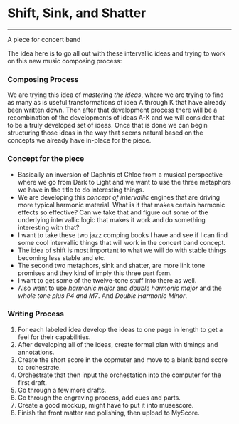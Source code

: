 # Shift, Sink, and Shatter
---
A piece for concert band

The idea here is to go all out with these intervallic ideas and trying to work on this new music composing process:

### Composing Process
We are trying this idea of *mastering the ideas*, where we are trying to find as many as is useful transformations of idea A through K that have already been written down. Then after that development process there will be a recombination of the developments of ideas A-K and we will consider that to be a truly developed set of ideas. Once that is done we can begin structuring those ideas in the way that seems natural based on the concepts we already have in-place for the piece.

### Concept for the piece
- Basically an inversion of Daphnis et Chloe from a musical perspective where we go from Dark to Light and we want to use the three metaphors we have in the title to do interesting things.
- We are developing this *concept of intervallic* engines that are driving more typical harmonic material. What is it that makes certain harmonic effects so effective? Can we take that and figure out some of the underlying intervallic logic that makes it work and do something interesting with that?
- I want to take these two jazz comping books I have and see if I can find some cool intervallic things that will work in the concert band concept.
- The idea of shift is most important to what we will do with stable things becoming less stable and etc.
- The second two metaphors, sink and shatter, are more link tone promises and they kind of imply this three part form.
- I want to get some of the twelve-tone stuff into there as well.
- Also want to use *harmonic major* and *double harmonic major* and the *whole tone plus P4 and M7*. And *Double Harmonic Minor*.

### Writing Process
1. For each labeled idea develop the ideas to one page in length to get a feel for their capabilities.
1. After developing all of the ideas, create formal plan with timings and annotations.
1. Create the short score in the copmuter and move to a blank band score to orchestrate.
1. Orchestrate that then input the orchestation into the computer for the first draft.
1. Go through a few more drafts.
1. Go through the engraving process, add cues and parts.
1. Create a good mockup, might have to put it into musescore.
1. Finish the front matter and polishing, then upload to MyScore.
